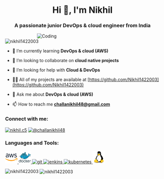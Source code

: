 <h1 align="center">Hi 👋, I'm Nikhil</h1>
<h3 align="center">A passionate junior DevOps & cloud engineer from India</h3>
<img align="right" alt="Coding" width="400" src="https://miro.medium.com/v2/resize:fit:720/format:webp/1*reRpiezl3EnhtteqjoGSLw.gif">

<p align="left"> <img src="https://komarev.com/ghpvc/?username=nikhil1422003&label=Profile%20views&color=0e75b6&style=flat" alt="nikhil1422003" /> </p>

- 🌱 I’m currently learning **DevOps & cloud (AWS)**

- 👯 I’m looking to collaborate on **cloud native projects**

- 🤝 I’m looking for help with **Cloud & DevOps**

- 👨‍💻 All of my projects are available at [https://github.com/Nikhil1422003](https://github.com/Nikhil1422003)

- 💬 Ask me about **DevOps & cloud (AWS)**

- 📫 How to reach me **challanikhil48@gmail.com**

<h3 align="left">Connect with me:</h3>
<p align="left">
<a href="https://instagram.com/nikhil.c5" target="blank"><img align="center" src="https://raw.githubusercontent.com/rahuldkjain/github-profile-readme-generator/master/src/images/icons/Social/instagram.svg" alt="nikhil.c5" height="30" width="40" /></a>
<a href="https://medium.com/@challanikhil48" target="blank"><img align="center" src="https://raw.githubusercontent.com/rahuldkjain/github-profile-readme-generator/master/src/images/icons/Social/medium.svg" alt="@challanikhil48" height="30" width="40" /></a>
</p>

<h3 align="left">Languages and Tools:</h3>
<p align="left"> <a href="https://aws.amazon.com" target="_blank" rel="noreferrer"> <img src="https://raw.githubusercontent.com/devicons/devicon/master/icons/amazonwebservices/amazonwebservices-original-wordmark.svg" alt="aws" width="40" height="40"/> </a> <a href="https://www.docker.com/" target="_blank" rel="noreferrer"> <img src="https://raw.githubusercontent.com/devicons/devicon/master/icons/docker/docker-original-wordmark.svg" alt="docker" width="40" height="40"/> </a> <a href="https://git-scm.com/" target="_blank" rel="noreferrer"> <img src="https://www.vectorlogo.zone/logos/git-scm/git-scm-icon.svg" alt="git" width="40" height="40"/> </a> <a href="https://www.jenkins.io" target="_blank" rel="noreferrer"> <img src="https://www.vectorlogo.zone/logos/jenkins/jenkins-icon.svg" alt="jenkins" width="40" height="40"/> </a> <a href="https://kubernetes.io" target="_blank" rel="noreferrer"> <img src="https://www.vectorlogo.zone/logos/kubernetes/kubernetes-icon.svg" alt="kubernetes" width="40" height="40"/> </a> <a href="https://www.linux.org/" target="_blank" rel="noreferrer"> <img src="https://raw.githubusercontent.com/devicons/devicon/master/icons/linux/linux-original.svg" alt="linux" width="40" height="40"/> </a> </p>

<p><img align="left" src="https://github-readme-stats.vercel.app/api/top-langs?username=nikhil1422003&show_icons=true&locale=en&layout=compact" alt="nikhil1422003" /></p>

<p>&nbsp;<img align="center" src="https://github-readme-stats.vercel.app/api?username=nikhil1422003&show_icons=true&locale=en" alt="nikhil1422003" /></p>
